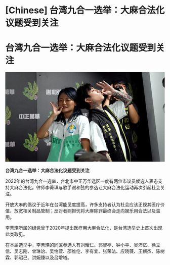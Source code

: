 # [Chinese] 台湾九合一选举：大麻合法化议题受到关注

#  台湾九合一选举：大麻合法化议题受到关注

![](p0djkxkg.jpg)

**台湾九合一选举：大麻合法化议题受到关注**


2022年的台湾九合一选举，台北市中正万华选区一度有两位市议员候选人表态支持大麻合法化。律师李菁琪与歌手谢和弦的参选让大麻合法化运动再次引起社会关注。

开放大麻的倡议于近年在台湾能见度提高，许多支持者认为社会应该正视其医疗价值、放宽相关制品管制；反对者则担忧将大麻除罪最终会走向娱乐用合法以及滥用。

李菁琪所属的绿党曾于2020年提出医疗用大麻合法化，是台湾选举史上首次出现此类政见。

在本届选举中，李菁琪的同区参选人有刘耀仁、郭智亭、钟小平、吴沛忆、徐立信、吴志刚、曾琳诒、吴怡萱、邵维伦、李有宜、张荣法、应晓薇、王麒杰、陈树霖、郭昭己、洪婉臻以及吕增塔。


